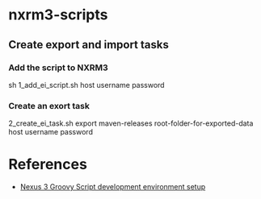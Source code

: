 # nxrm3-scripts


## Create export and import tasks

### Add the script to NXRM3
sh 1_add_ei_script.sh host username password

### Create an exort task
2_create_ei_task.sh export maven-releases root-folder-for-exported-data host username password

# References

- [Nexus 3 Groovy Script development environment setup](https://support.sonatype.com/hc/en-us/articles/115015812727)





